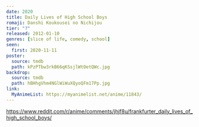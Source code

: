 ```yaml
---
date: 2020
title: Daily Lives of High School Boys
romaji: Danshi Koukousei no Nichijou
tier: "?"
released: 2012-01-10
genres: [slice of life, comedy, school]
seen:
  first: 2020-11-11
poster:
  source: tmdb
  path: kPzPTbw3rkB66qKSsjlWtOetQWc.jpg
backdrop:
  source: tmdb
  path: hBHhgVhm4NGlWiWuXQyoQFm17Pp.jpg
link:
  MyAnimeList: https://myanimelist.net/anime/11843/
---
```


<https://www.reddit.com/r/anime/comments/jhjf8u/frankfurter_daily_lives_of_high_school_boys/>
